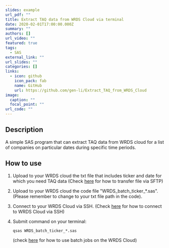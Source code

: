 ```yaml
---
slides: example
url_pdf: ""
title: Extract TAQ data from WRDS Cloud via terminal
date: 2020-02-01T17:00:00.000Z
summary: ""
authors: []
url_video: ""
featured: true
tags:
  - SAS
external_link: ""
url_slides: ""
categories: []
links:
  - icon: github
    icon_pack: fab
    name: GitHub
    url: https://github.com/gen-li/Extract_TAQ_from_WRDS_Cloud
image:
  caption: ""
  focal_point: ""
url_code: ""
---
```

## Description

A simple SAS program that can extract TAQ data from WRDS cloud for a list of companies on particular dates during specific time periods.

## [](https://github.com/gen-li/Extract_TAQ_from_WRDS_Cloud/blob/master/ReadMe.md#how-to-use)How to use

1. Upload to your WRDS cloud the txt file that includes ticker and date for which you need TAQ data (Check [here](https://wrds-www.wharton.upenn.edu/pages/support/the-wrds-cloud/managing-data/accessing-wrds-remotely-sftp/) for how to transfer file via SFTP)
2. Upload to your WRDS cloud the code file "WRDS_batch\_ticker\_*.sas". (Please remember to change to your txt file path in the code).
3. Connect to your WRDS Cloud via SSH. (Check [here](https://wrds-www.wharton.upenn.edu/pages/support/the-wrds-cloud/using-ssh-connect-wrds-cloud) for how to connect to WRDS Cloud via SSH)
4. Submit command on your terminal:

   ```sas
   qsas WRDS_batch_ticker_*.sas 
   ```

   (check [here](https://wrds-www.wharton.upenn.edu/pages/support/the-wrds-cloud/running-jobs/batch-jobs-wrds-cloud/) for how to use batch jobs on the WRDS Cloud)